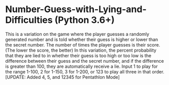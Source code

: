 # Number-Guess-with-Lying-and-Difficulties (Python 3.6+)

This is a variation on the game where the player guesses a randomly generated number and is told whether their guess is higher or lower than the secret number. The number of times the player guesses is their score. (The lower the score, the better)
In this variation, the percent probability that they are lied to in whether their guess is too high or too low is the difference between their guess and the secret number, and if the difference is greater than 100, they are automatically receive a lie.
Input 1 to play for the range 1-100, 2 for 1-150, 3 for 1-200, or 123 to play all three in that order. [UPDATE: Added 4, 5, and 12345 for Pentathlon Mode]
